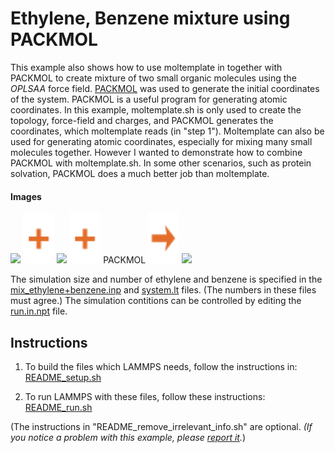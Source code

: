Ethylene, Benzene mixture using PACKMOL
==============
This example also shows how to use moltemplate in together with PACKMOL to create mixture of two small organic molecules using the *OPLSAA* force field.  [PACKMOL](http://m3g.iqm.unicamp.br/packmol/home.shtml) was used to generate the initial coordinates of the system.  PACKMOL is a useful program for generating atomic coordinates.  In this example, moltemplate.sh is only used to create the topology, force-field and charges, and PACKMOL generates the coordinates, which moltemplate reads (in "step 1").  Moltemplate can also be used for generating atomic coordinates, especially for mixing many small molecules together.  However I wanted to demonstrate how to combine PACKMOL with moltemplate.sh.  In some other scenarios, such as protein solvation, PACKMOL does a much better job than moltemplate.


#### Images
<img src="images/ethylene.jpg" width=110> <img src="images/plus.svg" height=80> <img src="images/benzene.jpg" width=110> <img src="images/plus.svg" height=80> PACKMOL <img src="images/rightarrow.svg" height=80> <img src="images/ethylene+benzene_box80x80x80_LR.jpg" width=200>

The simulation size and number of ethylene and benzene is specified in the [mix_ethylene+benzene.inp](./packmol_files/mix_ethylene+benzene.inp) and [system.lt](./moltemplate_files/system.lt) files.  (The numbers in these files must agree.)  The simulation contitions can be controlled by editing the [run.in.npt](run.in.npt) file.

## Instructions

1) To build the files which LAMMPS needs, follow the instructions in:
[README_setup.sh](README_setup.sh)

2) To run LAMMPS with these files, follow these instructions:
[README_run.sh](README_run.sh)

(The instructions in "README_remove_irrelevant_info.sh" are optional.  *(If you notice a problem with this example, please [report it](../README.md).*)

